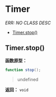 # Timer

*ERR: NO CLASS DESC*

- [Timer.stop()](#Timer.stop)

## Timer.stop()

**函数原型：**

```actionscript
function stop();
```

> undefined

**返回：** `void`

